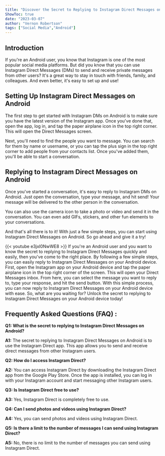 ```yaml
---
title: "Discover the Secret to Replying to Instagram Direct Messages on Android!"
ShowToc: true 
date: "2023-03-07"
author: "Vernon Robertson" 
tags: ["Social Media","Android"]
---
```

## Introduction

If you're an Android user, you know that Instagram is one of the most popular social media platforms. But did you know that you can use Instagram Direct Messages (DMs) to send and receive private messages from other users? It's a great way to stay in touch with friends, family, and colleagues. And even better, it's easy to set up and use!

## Setting Up Instagram Direct Messages on Android

The first step to get started with Instagram DMs on Android is to make sure you have the latest version of the Instagram app. Once you've done that, open the app, log in, and tap the paper airplane icon in the top right corner. This will open the Direct Messages screen.

Next, you'll need to find the people you want to message. You can search for them by name or username, or you can tap the plus sign in the top right corner to add people from your contacts list. Once you've added them, you'll be able to start a conversation.

## Replying to Instagram Direct Messages on Android

Once you've started a conversation, it's easy to reply to Instagram DMs on Android. Just open the conversation, type your message, and hit send! Your message will be delivered to the other person in the conversation.

You can also use the camera icon to take a photo or video and send it in the conversation. You can even add GIFs, stickers, and other fun elements to your conversations.

And that's all there is to it! With just a few simple steps, you can start using Instagram Direct Messages on Android. So go ahead and give it a try!

{{< youtube e3jxl0NwWE8 >}} 
If you're an Android user and you want to know the secret to replying to Instagram Direct Messages quickly and easily, then you've come to the right place. By following a few simple steps, you can easily reply to Instagram Direct Messages on your Android device. First, open the Instagram app on your Android device and tap the paper airplane icon in the top right corner of the screen. This will open your Direct Messages inbox. From here, you can select the message you want to reply to, type your response, and hit the send button. With this simple process, you can now reply to Instagram Direct Messages on your Android device with ease. So, what are you waiting for? Unlock the secret to replying to Instagram Direct Messages on your Android device today!

## Frequently Asked Questions (FAQ) :
**Q1: What is the secret to replying to Instagram Direct Messages on Android?**

**A1:** The secret to replying to Instagram Direct Messages on Android is to use the Instagram Direct app. This app allows you to send and receive direct messages from other Instagram users.

**Q2: How do I access Instagram Direct?**

**A2:** You can access Instagram Direct by downloading the Instagram Direct app from the Google Play Store. Once the app is installed, you can log in with your Instagram account and start messaging other Instagram users.

**Q3: Is Instagram Direct free to use?**

**A3:** Yes, Instagram Direct is completely free to use.

**Q4: Can I send photos and videos using Instagram Direct?**

**A4:** Yes, you can send photos and videos using Instagram Direct.

**Q5: Is there a limit to the number of messages I can send using Instagram Direct?**

**A5:** No, there is no limit to the number of messages you can send using Instagram Direct.




